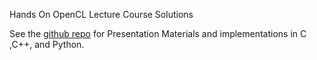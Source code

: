 Hands On OpenCL Lecture Course Solutions

See the [github repo] for Presentation Materials and
implementations in C ,C++, and Python.

[github repo]:http://handsonopencl.github.io/
